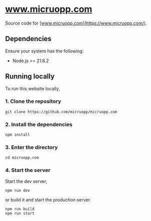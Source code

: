 # www.micruopp.com

Source code for [www.micruopp.com](https://www.micruopp.com/).

## Dependencies

Ensure your system has the following:
- Node.js >= 21.6.2

## Running locally

To run this website locally,

### 1. Clone the repository
```
git clone https://github.com/micruopp/micruopp.com
```

### 2. Install the dependencies
```
npm install
```

### 3. Enter the directory
```
cd micruopp.com
```

### 4. Start the server

Start the dev server,
```
npm run dev
```

or build it and start the production server.
```
npm run build
npm run start
```
